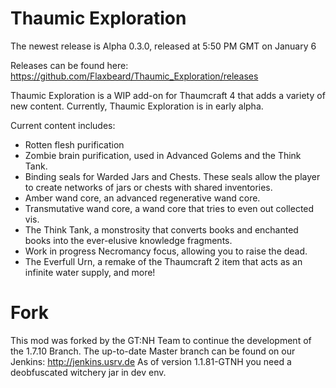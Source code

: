# Thaumic Exploration

The newest release is Alpha 0.3.0, released at 5:50 PM GMT on January 6

Releases can be found here: https://github.com/Flaxbeard/Thaumic_Exploration/releases

Thaumic Exploration is a WIP add-on for Thaumcraft 4 that adds a variety of new content. Currently, Thaumic Exploration is in early alpha.

Current content includes:

- Rotten flesh purification
- Zombie brain purification, used in Advanced Golems and the Think Tank.
- Binding seals for Warded Jars and Chests. These seals allow the player to create networks of jars or chests with shared inventories.
- Amber wand core, an advanced regenerative wand core.
- Transmutative wand core, a wand core that tries to even out collected vis.
- The Think Tank, a monstrosity that converts books and enchanted books into the ever-elusive knowledge fragments.
- Work in progress Necromancy focus, allowing you to raise the dead.
- The Everfull Urn, a remake of the Thaumcraft 2 item that acts as an infinite water supply, and more!

# Fork

This mod was forked by the GT:NH Team to continue the development of the 1.7.10 Branch.
The up-to-date Master branch can be found on our Jenkins:
http://jenkins.usrv.de
As of version 1.1.81-GTNH you need a deobfuscated witchery jar in dev env.
